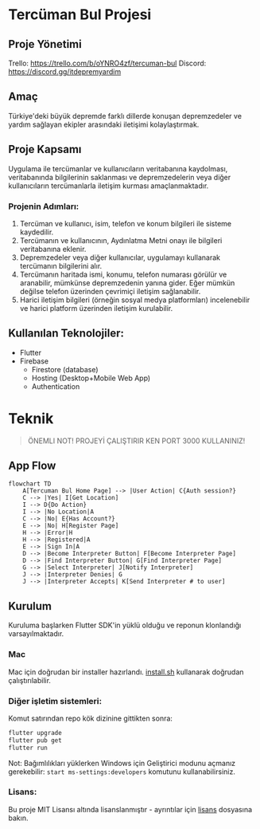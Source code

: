 # Tercüman Bul Projesi

## Proje Yönetimi

Trello: https://trello.com/b/oYNRO4zf/tercuman-bul
Discord: https://discord.gg/itdepremyardim

## Amaç

Türkiye'deki büyük depremde farklı dillerde konuşan depremzedeler ve yardım sağlayan ekipler arasındaki iletişimi kolaylaştırmak.

## Proje Kapsamı

Uygulama ile tercümanlar ve kullanıcıların veritabanına kaydolması, veritabanında bilgilerinin saklanması ve depremzedelerin veya diğer kullanıcıların tercümanlarla iletişim kurması amaçlanmaktadır.

### Projenin Adımları:

1. Tercüman ve kullanıcı, isim, telefon ve konum bilgileri ile sisteme kaydedilir.
2. Tercümanın ve kullanıcının, Aydınlatma Metni onayı ile bilgileri veritabanına eklenir.
3. Depremzedeler veya diğer kullanıcılar, uygulamayı kullanarak tercümanın bilgilerini alır.
4. Tercümanın haritada ismi, konumu, telefon numarası görülür
   ve aranabilir, mümkünse depremzedenin yanına gider. Eğer mümkün
   değilse telefon üzerinden çevrimiçi iletişim sağlanabilir.
5. Harici iletişim bilgileri (örneğin sosyal medya platformları)
   incelenebilir ve harici platform üzerinden iletişim kurulabilir.

## Kullanılan Teknolojiler:
- Flutter 
- Firebase
  - Firestore (database)
  - Hosting (Desktop+Mobile Web App)
  - Authentication


# Teknik

> ÖNEMLI NOT! PROJEYİ ÇALIŞTIRIR KEN PORT 3000 KULLANINIZ!

## App Flow
```mermaid
flowchart TD
    A[Tercuman Bul Home Page] --> |User Action| C{Auth session?}
    C --> |Yes| I[Get Location]
    I --> D{Do Action}
    I --> |No Location|A
    C --> |No| E{Has Account?}
    E --> |No| H[Register Page]
    H --> |Error|H
    H --> |Registered|A
    E --> |Sign In|A
    D --> |Become Interpreter Button| F[Become Interpreter Page]
    D --> |Find Interpreter Button| G[Find Interpreter Page]
    G --> |Select Interpreter| J[Notify Interpreter]
    J --> |Interpreter Denies| G
    J --> |Interpreter Accepts| K[Send Interpreter # to user]
```

## Kurulum

Kuruluma başlarken Flutter SDK'in yüklü olduğu ve reponun klonlandığı varsayılmaktadır.

### Mac

Mac için doğrudan bir installer hazırlandı. [install.sh](./install.sh) kullanarak doğrudan çalıştırılabilir.

### Diğer işletim sistemleri:

Komut satırından repo kök dizinine gittikten sonra:

```sh
flutter upgrade
flutter pub get
flutter run
```

Not: Bağımlılıkları yüklerken Windows için Geliştirici modunu açmanız gerekebilir: `start ms-settings:developers` komutunu kullanabilirsiniz.

### Lisans:
Bu proje MIT Lisansı altında lisanslanmıştır - ayrıntılar için [lisans](LICENSE) dosyasına bakın.
